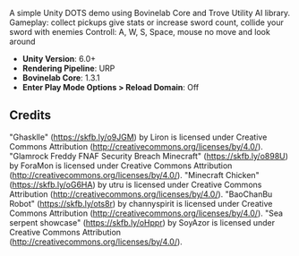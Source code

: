 A simple Unity DOTS demo using Bovinelab Core and Trove Utility AI library.
Gameplay: collect pickups give stats or increase sword count, collide your sword with enemies
Controll: A, W, S, Space, mouse no move and look around 

- **Unity Version**: 6.0+
- **Rendering Pipeline**: URP
- **Bovinelab Core**: 1.3.1
- **Enter Play Mode Options > Reload Domain**: Off

## Credits
"Ghasklle" (https://skfb.ly/o9JGM) by Liron is licensed under Creative Commons Attribution (http://creativecommons.org/licenses/by/4.0/).
"Glamrock Freddy FNAF Security Breach Minecraft" (https://skfb.ly/o898U) by ForaMon is licensed under Creative Commons Attribution (http://creativecommons.org/licenses/by/4.0/).
"Minecraft Chicken" (https://skfb.ly/oG6HA) by utru is licensed under Creative Commons Attribution (http://creativecommons.org/licenses/by/4.0/).
"BaoChanBu Robot" (https://skfb.ly/ots8r) by channyspirit is licensed under Creative Commons Attribution (http://creativecommons.org/licenses/by/4.0/).
"Sea serpent showcase" (https://skfb.ly/oHppr) by SoyAzor is licensed under Creative Commons Attribution (http://creativecommons.org/licenses/by/4.0/).
